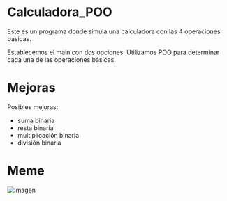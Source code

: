 # Calculadora_POO
Este es un programa donde simula una calculadora con las 4 operaciones basicas.

Establecemos el main con dos opciones.
Utilizamos POO para determinar cada una de las operaciones básicas.

# Mejoras
Posibles mejoras:
  - suma binaria
  - resta binaria
  - multiplicación binaria
  - división binaria
  
# Meme
![imagen](https://user-images.githubusercontent.com/71087557/210093565-4b536509-3a46-47f8-9a6e-9176ed688d72.png)


